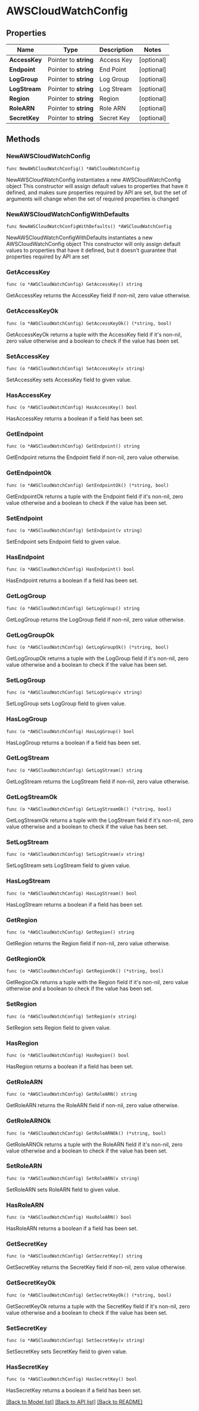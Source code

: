 # AWSCloudWatchConfig

## Properties

Name | Type | Description | Notes
------------ | ------------- | ------------- | -------------
**AccessKey** | Pointer to **string** | Access Key | [optional] 
**Endpoint** | Pointer to **string** | End Point | [optional] 
**LogGroup** | Pointer to **string** | Log Group | [optional] 
**LogStream** | Pointer to **string** | Log Stream | [optional] 
**Region** | Pointer to **string** | Region | [optional] 
**RoleARN** | Pointer to **string** | Role ARN | [optional] 
**SecretKey** | Pointer to **string** | Secret Key | [optional] 

## Methods

### NewAWSCloudWatchConfig

`func NewAWSCloudWatchConfig() *AWSCloudWatchConfig`

NewAWSCloudWatchConfig instantiates a new AWSCloudWatchConfig object
This constructor will assign default values to properties that have it defined,
and makes sure properties required by API are set, but the set of arguments
will change when the set of required properties is changed

### NewAWSCloudWatchConfigWithDefaults

`func NewAWSCloudWatchConfigWithDefaults() *AWSCloudWatchConfig`

NewAWSCloudWatchConfigWithDefaults instantiates a new AWSCloudWatchConfig object
This constructor will only assign default values to properties that have it defined,
but it doesn't guarantee that properties required by API are set

### GetAccessKey

`func (o *AWSCloudWatchConfig) GetAccessKey() string`

GetAccessKey returns the AccessKey field if non-nil, zero value otherwise.

### GetAccessKeyOk

`func (o *AWSCloudWatchConfig) GetAccessKeyOk() (*string, bool)`

GetAccessKeyOk returns a tuple with the AccessKey field if it's non-nil, zero value otherwise
and a boolean to check if the value has been set.

### SetAccessKey

`func (o *AWSCloudWatchConfig) SetAccessKey(v string)`

SetAccessKey sets AccessKey field to given value.

### HasAccessKey

`func (o *AWSCloudWatchConfig) HasAccessKey() bool`

HasAccessKey returns a boolean if a field has been set.

### GetEndpoint

`func (o *AWSCloudWatchConfig) GetEndpoint() string`

GetEndpoint returns the Endpoint field if non-nil, zero value otherwise.

### GetEndpointOk

`func (o *AWSCloudWatchConfig) GetEndpointOk() (*string, bool)`

GetEndpointOk returns a tuple with the Endpoint field if it's non-nil, zero value otherwise
and a boolean to check if the value has been set.

### SetEndpoint

`func (o *AWSCloudWatchConfig) SetEndpoint(v string)`

SetEndpoint sets Endpoint field to given value.

### HasEndpoint

`func (o *AWSCloudWatchConfig) HasEndpoint() bool`

HasEndpoint returns a boolean if a field has been set.

### GetLogGroup

`func (o *AWSCloudWatchConfig) GetLogGroup() string`

GetLogGroup returns the LogGroup field if non-nil, zero value otherwise.

### GetLogGroupOk

`func (o *AWSCloudWatchConfig) GetLogGroupOk() (*string, bool)`

GetLogGroupOk returns a tuple with the LogGroup field if it's non-nil, zero value otherwise
and a boolean to check if the value has been set.

### SetLogGroup

`func (o *AWSCloudWatchConfig) SetLogGroup(v string)`

SetLogGroup sets LogGroup field to given value.

### HasLogGroup

`func (o *AWSCloudWatchConfig) HasLogGroup() bool`

HasLogGroup returns a boolean if a field has been set.

### GetLogStream

`func (o *AWSCloudWatchConfig) GetLogStream() string`

GetLogStream returns the LogStream field if non-nil, zero value otherwise.

### GetLogStreamOk

`func (o *AWSCloudWatchConfig) GetLogStreamOk() (*string, bool)`

GetLogStreamOk returns a tuple with the LogStream field if it's non-nil, zero value otherwise
and a boolean to check if the value has been set.

### SetLogStream

`func (o *AWSCloudWatchConfig) SetLogStream(v string)`

SetLogStream sets LogStream field to given value.

### HasLogStream

`func (o *AWSCloudWatchConfig) HasLogStream() bool`

HasLogStream returns a boolean if a field has been set.

### GetRegion

`func (o *AWSCloudWatchConfig) GetRegion() string`

GetRegion returns the Region field if non-nil, zero value otherwise.

### GetRegionOk

`func (o *AWSCloudWatchConfig) GetRegionOk() (*string, bool)`

GetRegionOk returns a tuple with the Region field if it's non-nil, zero value otherwise
and a boolean to check if the value has been set.

### SetRegion

`func (o *AWSCloudWatchConfig) SetRegion(v string)`

SetRegion sets Region field to given value.

### HasRegion

`func (o *AWSCloudWatchConfig) HasRegion() bool`

HasRegion returns a boolean if a field has been set.

### GetRoleARN

`func (o *AWSCloudWatchConfig) GetRoleARN() string`

GetRoleARN returns the RoleARN field if non-nil, zero value otherwise.

### GetRoleARNOk

`func (o *AWSCloudWatchConfig) GetRoleARNOk() (*string, bool)`

GetRoleARNOk returns a tuple with the RoleARN field if it's non-nil, zero value otherwise
and a boolean to check if the value has been set.

### SetRoleARN

`func (o *AWSCloudWatchConfig) SetRoleARN(v string)`

SetRoleARN sets RoleARN field to given value.

### HasRoleARN

`func (o *AWSCloudWatchConfig) HasRoleARN() bool`

HasRoleARN returns a boolean if a field has been set.

### GetSecretKey

`func (o *AWSCloudWatchConfig) GetSecretKey() string`

GetSecretKey returns the SecretKey field if non-nil, zero value otherwise.

### GetSecretKeyOk

`func (o *AWSCloudWatchConfig) GetSecretKeyOk() (*string, bool)`

GetSecretKeyOk returns a tuple with the SecretKey field if it's non-nil, zero value otherwise
and a boolean to check if the value has been set.

### SetSecretKey

`func (o *AWSCloudWatchConfig) SetSecretKey(v string)`

SetSecretKey sets SecretKey field to given value.

### HasSecretKey

`func (o *AWSCloudWatchConfig) HasSecretKey() bool`

HasSecretKey returns a boolean if a field has been set.


[[Back to Model list]](../README.md#documentation-for-models) [[Back to API list]](../README.md#documentation-for-api-endpoints) [[Back to README]](../README.md)


